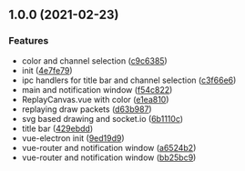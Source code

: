 ## 1.0.0 (2021-02-23)


### Features

* color and channel selection ([c9c6385](https://github.com/alexanderl19/quill-app/commit/c9c63858cd62bb4440b1e8f82585cf97aa8ae61d))
* init ([4e7fe79](https://github.com/alexanderl19/quill-app/commit/4e7fe798be12608535c2ea464b6816f7fed14e0d))
* ipc handlers for title bar and channel selection ([c3f66e6](https://github.com/alexanderl19/quill-app/commit/c3f66e681c806ed630f737011a8450a7e1f6a18c))
* main and notification window ([f54c822](https://github.com/alexanderl19/quill-app/commit/f54c82259d11ff7c1dd076b97db0d5a2088b5d3b))
* ReplayCanvas.vue with color ([e1ea810](https://github.com/alexanderl19/quill-app/commit/e1ea81071b93f277876df04967d3cb654ac8d42d))
* replaying draw packets ([d63b987](https://github.com/alexanderl19/quill-app/commit/d63b98701335c06e59d6e8988a7516078c7b87ae))
* svg based drawing and socket.io ([6b1110c](https://github.com/alexanderl19/quill-app/commit/6b1110c763b1a2ef672f72dfecaea9c085de1507))
* title bar ([429ebdd](https://github.com/alexanderl19/quill-app/commit/429ebdd8bbb874ecf643d228840f2a6a3a00493b))
* vue-electron init ([9ed19d9](https://github.com/alexanderl19/quill-app/commit/9ed19d91824b57e8db15f6b263496e7b6b1edcda))
* vue-router and notification window ([a6524b2](https://github.com/alexanderl19/quill-app/commit/a6524b251dd806b42d43b46467c9cf607d35c7d2))
* vue-router and notification window ([bb25bc9](https://github.com/alexanderl19/quill-app/commit/bb25bc982db8bd5a2ae98ca1d411aecce97d6cfa))
